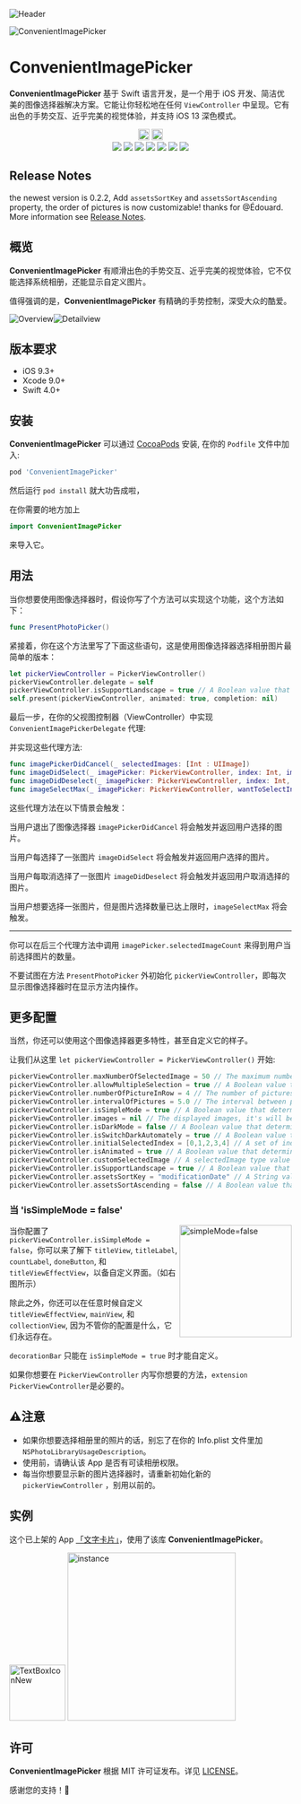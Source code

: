![Header](Documentation/ConvenientHeader.png)

![ConvenientImagePicker](Documentation/picture.png)
# ConvenientImagePicker
**ConvenientImagePicker** 基于 Swift 语言开发，是一个用于 iOS 开发、简洁优美的图像选择器解决方案。它能让你轻松地在任何 `ViewController` 中呈现。它有出色的手势交互、近乎完美的视觉体验，并支持 iOS 13 深色模式。

<p align="center">
<a href="https://starkidstory.com"><img src="Documentation/starkidstorylogo_badge.png" height=20></a>
<a href="https://github.com/CLOXnu/ConvenientImagePicker"><img src="Documentation/convenientlogo_badge.png" height=20/></a>
<br/>
<a href="https://cocoapods.org/pods/ConvenientImagePicker"><img src="https://img.shields.io/cocoapods/v/ConvenientImagePicker.svg?style=flat"/></a>
<a href="https://cocoapods.org/pods/ConvenientImagePicker"><img src="https://img.shields.io/cocoapods/l/ConvenientImagePicker.svg?style=flat"/></a>
<a href="https://cocoapods.org/pods/ConvenientImagePicker"><img src="https://img.shields.io/cocoapods/p/ConvenientImagePicker.svg?style=flat"/></a>
<img src="https://img.shields.io/badge/Xcode-9.0%2B-blue.svg"/>
<img src="https://img.shields.io/badge/iOS-8.0%2B-blue.svg"/>
<img src="https://img.shields.io/badge/Swift-4.0%2B-orange.svg"/>
<a href="https://github.com/CLOXnu/ConvenientImagePicker/blob/master/README.zh-cn.md"><img src="https://img.shields.io/badge/%E4%B8%AD%E6%96%87-README-blue.svg?style=flat"/></a>
</p>

## Release Notes

the newest version is 0.2.2, Add `assetsSortKey` and `assetsSortAscending` property, the order of pictures is now customizable! thanks for @Édouard. More information see [Release Notes](ReleaseNotes.md).

## 概览

**ConvenientImagePicker** 有顺滑出色的手势交互、近乎完美的视觉体验，它不仅能选择系统相册，还能显示自定义图片。

值得强调的是，**ConvenientImagePicker** 有精确的手势控制，深受大众的酷爱。

![Overview](Documentation/overview.GIF)![Detailview](Documentation/detailview.GIF)

## 版本要求

- iOS 9.3+
- Xcode 9.0+
- Swift 4.0+

## 安装

**ConvenientImagePicker** 可以通过 [CocoaPods](http://cocoapods.org) 安装, 在你的 `Podfile` 文件中加入:

```ruby
pod 'ConvenientImagePicker'
```

然后运行 `pod install` 就大功告成啦，

在你需要的地方加上

```swift
import ConvenientImagePicker
```

来导入它。

## 用法

当你想要使用图像选择器时，假设你写了个方法可以实现这个功能，这个方法如下：

```swift
func PresentPhotoPicker()
```

紧接着，你在这个方法里写了下面这些语句，这是使用图像选择器选择相册图片最简单的版本：

```swift
let pickerViewController = PickerViewController()
pickerViewController.delegate = self
pickerViewController.isSupportLandscape = true // A Boolean value that determines whether the ability of landscape exists.
self.present(pickerViewController, animated: true, completion: nil)
```

最后一步，在你的父视图控制器（ViewController）中实现 ```ConvenientImagePickerDelegate``` 代理:

并实现这些代理方法:

```swift
func imagePickerDidCancel(_ selectedImages: [Int : UIImage])
func imageDidSelect(_ imagePicker: PickerViewController, index: Int, image: UIImage?)
func imageDidDeselect(_ imagePicker: PickerViewController, index: Int, image: UIImage?)
func imageSelectMax(_ imagePicker: PickerViewController, wantToSelectIndex: Int, wantToSelectImage: UIImage?)
```

这些代理方法在以下情景会触发：

当用户退出了图像选择器 ```imagePickerDidCancel``` 将会触发并返回用户选择的图片。

当用户每选择了一张图片 ```imageDidSelect``` 将会触发并返回用户选择的图片。

当用户每取消选择了一张图片 ```imageDidDeselect``` 将会触发并返回用户取消选择的图片。

当用户想要选择一张图片，但是图片选择数量已达上限时，```imageSelectMax``` 将会触发。

---

你可以在后三个代理方法中调用 ```imagePicker.selectedImageCount``` 来得到用户当前选择图片的数量。

不要试图在方法 `PresentPhotoPicker` 外初始化 `pickerViewController`，即每次显示图像选择器时在显示方法内操作。

## 更多配置

当然，你还可以使用这个图像选择器更多特性，甚至自定义它的样子。

让我们从这里 ```let pickerViewController = PickerViewController()``` 开始:

```swift
pickerViewController.maxNumberOfSelectedImage = 50 // The maximum number of pictures allowed.
pickerViewController.allowMultipleSelection = true // A Boolean value that determines whether the picker view can mutiple selection.
pickerViewController.numberOfPictureInRow = 4 // The number of pictures in a row.
pickerViewController.intervalOfPictures = 5.0 // The interval between pictures.
pickerViewController.isSimpleMode = true // A Boolean value that determines whether the title label, count view, and close button exist.
pickerViewController.images = nil // The displayed images, it's will be photo library if nil.
pickerViewController.isDarkMode = false // A Boolean value that determines whether darkmode enable.
pickerViewController.isSwitchDarkAutomately = true // A Boolean value that determines whether darkmode can switched automately. (only iOS 13 valid)
pickerViewController.initialSelectedIndex = [0,1,2,3,4] // A set of index of selected image when the picker appears.
pickerViewController.isAnimated = true // A Boolean value that determines whether the appear animation exists.
pickerViewController.customSelectedImage // A selectedImage type value that relates to the image of selected picture.
pickerViewController.isSupportLandscape = true // A Boolean value that determines whether the ability of landscape exists.
pickerViewController.assetsSortKey = "modificationDate" // A String value that determines whether the order key of all assets.
pickerViewController.assetsSortAscending = false // A Boolean value that determines whether the order way of all assets.
```

### 当 'isSimpleMode = false'

<img src="https://github.com/CLOXnu/ConvenientImagePicker/blob/master/Documentation/simpleMode=false.png" alt="simpleMode=false" align="right" width="200"/>

当你配置了 `pickerViewController.isSimpleMode = false`，你可以来了解下 `titleView`, `titleLabel`, `countLabel`, `doneButton`, 和 `titleViewEffectView`，以备自定义界面。（如右图所示）

除此之外，你还可以在任意时候自定义 ```titleViewEffectView```, ```mainView```, 和 ```collectionView```, 因为不管你的配置是什么，它们永远存在。

`decorationBar` 只能在 `isSimpleMode = true` 时才能自定义。

如果你想要在 `PickerViewController` 内写你想要的方法，`extension PickerViewController`是必要的。

## ⚠️注意

* 如果你想要选择相册里的照片的话，别忘了在你的 Info.plist 文件里加 ```NSPhotoLibraryUsageDescription```。
* 使用前，请确认该 App 是否有可读相册权限。
* 每当你想要显示新的图片选择器时，请重新初始化新的 `pickerViewController` ，别用以前的。

## 实例

这个已上架的 App [「文字卡片」](https://apps.apple.com/cn/app/%E6%96%87%E5%AD%97%E5%8D%A1%E7%89%87/id1473078157)，使用了该库 **ConvenientImagePicker**。

<img src="Documentation/TextBoxIconNew.png" alt="TextBoxIconNew" width="100"/>

<img src="Documentation/instance.jpg" alt="instance" width="300"/>


## 许可

**ConvenientImagePicker** 根据 MIT 许可证发布。详见 [LICENSE](LICENSE.md)。

感谢您的支持！🙏


